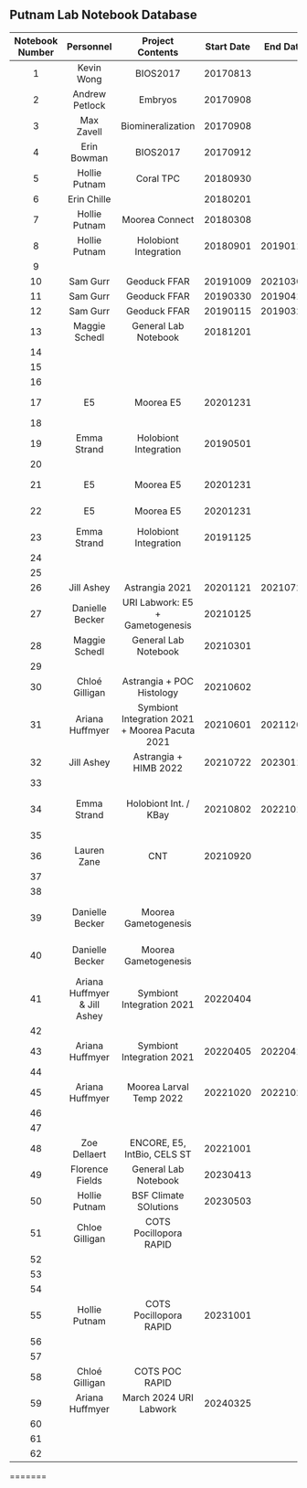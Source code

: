 ## Putnam Lab Notebook Database


| Notebook Number |  Personnel    |  Project Contents | Start Date | End Date | Electronic Archive | Notes |
|:---------------:|:-------------:|:-----------------:|:----------:|:--------:|:------------------:| :------------------:|
|        1        | Kevin Wong    |      BIOS2017     |  20170813  |          |  [Notebook 1](https://drive.google.com/drive/u/1/folders/1yOBbBNgjXLsc_Z6ds8fEQX8ylrs_suGU)                  |                     |  
|        2        | Andrew Petlock|       Embryos     |  20170908  |          |                    |                     |
|        3        | Max Zavell    | Biomineralization |  20170908  |          |                    |                     |
|        4        | Erin Bowman   |      BIOS2017     |  20170912  |          |                    |                     |
|        5        | Hollie Putnam |   Coral TPC       |  20180930  |          |                    |                     |
|        6        | Erin Chille   |                   | 20180201   |          |                    |                     |
|        7        | Hollie Putnam |  Moorea Connect   |  20180308  |          |                    |                     |
|        8        | Hollie Putnam |Holobiont Integration| 20180901 | 20190112 |                    |                     |
|        9        |               |                   |            |          |                    |                     |
|        10       |  Sam Gurr     |  Geoduck FFAR     |  20191009  | 20210303   |  [Notebook10](https://drive.google.com/drive/u/1/folders/1tkBTEnRiyPSfmHNIgHLrGgkIWGKBu4sI)                  |                     |
|        11       |   Sam Gurr |  Geoduck FFAR  |  20190330  | 20190419 |  [Notebook11](https://drive.google.com/drive/u/1/folders/1g2DRze4RcN3m9fvqFdcE0aAFz3yZf13n)                   |                     |
|        12       | Sam Gurr |  Geoduck FFAR   |  20190115          | 20190329 |   [Notebook12](https://drive.google.com/drive/u/1/folders/1NPFgAmrhc5NcplBgkrbC5MLAbAJLpR7N)                   |                     |
|        13       | Maggie Schedl |General Lab Notebook|20181201   |          |                    |                     |
|        14       |               |                   |            |          |                    |                     |
|        15       |               |                   |            |          |                    |                     |
|        16       |               |                   |            |          |                    |                     |
|        17       |       E5      |  Moorea E5        | 20201231   |          | [Notebook 17](https://drive.google.com/drive/u/1/folders/11dWjEpwpiTMu7EzVegkFU8gnxio-5mOW)                   |                     |
|        18       |               |                   |            |          |                    |                     |
|        19       | Emma Strand | Holobiont Integration | 20190501 |          |  [Notebook 19](https://drive.google.com/drive/u/1/folders/1mrI1G9jDXOQflhzSOGVXPZ_x6sxeflTE)                  |                     |
|        20       |               |                   |            |          |                    |                     |
|        21       |       E5      |  Moorea E5        | 20201231   |          | [Notebook 21](https://drive.google.com/drive/u/1/folders/1LMvI56nj-jg01niKBVTu0n53zidkBciG)                   |                     |
|        22       |       E5      |  Moorea E5        | 20201231   |          | [Notebook 22](https://drive.google.com/drive/u/1/folders/1ctpnqX0g5ZHRpiZ3aB4bwiaIXMdaaJgz)                   |                     |
|        23       | Emma Strand | Holobiont Integration | 20191125 |          |                    |                     |
|        24       |               |                   |            |          |                    |                     |
|        25       |               |                   |            |          |                    |                     |
|        26       |  Jill Ashey   | Astrangia 2021    | 20201121   | 20210721 |                    |                     |
|        27       | Danielle Becker |URI Labwork: E5 + Gametogenesis | 20210125 |          |      [Notebook 27 pages 1 - 89](https://drive.google.com/drive/u/2/folders/1LL8oF1fFLrY6pfJWSK0knYeZG7gHGXAr)              |                     |
|        28       |    Maggie Schedl|General Lab Notebook| 20210301|          |                    |                     |
|        29       |               |                   |            |          |                    |                     |
|        30       | Chloé Gilligan|Astrangia + POC Histology| 20210602 |          |       [Notebook 30](https://drive.google.com/drive/u/0/folders/1_rUgg9J-hJgmS5apk39LdlNODILBLsQ0)              |                    |
|        31       |  Ariana Huffmyer  | Symbiont Integration 2021 + Moorea Pacuta 2021 | 20210601 | 20211209 |   [Notebook 31](https://drive.google.com/drive/u/2/folders/1cb47iv4PPycyX8NHinCC-gohd-422B0U)                 |                     |
|        32       |  Jill Ashey   |Astrangia + HIMB 2022| 20210722 | 20230118 |                    |                     |
|        33       |               |                   |            |          |                    |                     |
|        34       |   Emma Strand       |   Holobiont Int. / KBay    |   20210802    |   20221018   |                    |   Only half full   |
|        35       |               |                   |            |          |                    |                     |
|        36       |    Lauren Zane      |       CNT          |    20210920        |          |                    |                     |
|        37       |               |                   |            |          |                    |                     |
|        38       |               |                   |            |          |                    |                     |
|        39       |  Danielle Becker  |  Moorea Gametogenesis   |            |          |  [Notebook 39 pages 1 - 166](https://drive.google.com/drive/u/1/folders/1RFvGxOfpmNIYO8jbi0eywAKb15d3kSCx)                  |                     |
|        40       | Danielle Becker  | Moorea Gametogenesis |            |          | [Notebook 40 pages 1 - 154](https://drive.google.com/drive/u/1/folders/1-0eFSTW5194KzacfUk74LzKNGgnbdtUL)                   |                     |
|        41       | Ariana Huffmyer & Jill Ashey | Symbiont Integration 2021 | 20220404 | |           [notebook 41 pages 1-63](https://drive.google.com/drive/u/2/folders/1dfVltn3Zv8fm_e_p3G8XRhedGzl817eY)         |                     |
|        42       |               |                   |            |          |                    |                     |
|        43       | Ariana Huffmyer | Symbiont Integration 2021 | 20220405| 20220411         |                    |                     |
|        44       |               |                   |            |          |                    |                     |
|        45       | Ariana Huffmyer | Moorea Larval Temp 2022 | 20221020 | 20221028 |    [Notebook 45](https://drive.google.com/drive/u/2/folders/1o2JnTk62BX9FhFMAWTg6rsJR4C_aLgtA)                |                     |
|        46       |               |                   |            |          |                    |                     |
|        47       |               |                   |            |          |                    |                     |
|        48       | Zoe Dellaert  | ENCORE, E5, IntBio, CELS ST  | 20221001 |   |  [Notebook 48](https://drive.google.com/drive/folders/16R43HTOhWb1Ts8Qltwb7FzymeyHVnUNT?usp=drive_link)    |   |
|        49       | Florence Fields |General Lab Notebook| 20230413|          |                    |                     |
|        50       | Hollie Putnam | BSF Climate SOlutions | 20230503  |          |                    |                     |
|        51       | Chloe Gilligan | COTS Pocillopora RAPID            |        | |  [Notebook 51](https://drive.google.com/drive/u/1/folders/1EYyFF8hKeZxYx5_gXWJiGwxXpYO6nRaV)        |                    | 
|        52       |  |            |         |          |                    | 
|        53       |  |            |         |          |                    |
|        54       |  |            |         |          |                    |
|        55       | Hollie Putnam  | COTS Pocillopora RAPID           | 20231001     |    |  [Notebook 55](https://drive.google.com/drive/u/1/folders/1E6YqB_r7Mmc1G0HQLTGKNMszTFlSDZvV)        |                    | 
|        56       |  |            |         |          |                    | 
|        57       |  |            |         |          |                    | 
|        58       | Chloé Gilligan | COTS POC RAPID            |         |          |     [Notebook 58](https://drive.google.com/drive/u/0/folders/1JLQZPcFibXXdVEsVP8C47XHY_krW2ed8)               | 
|        59       | Ariana Huffmyer | March 2024 URI Labwork     |  20240325       |          |      [Notebook 59](https://drive.google.com/drive/u/2/folders/1xIQI4vaf7FRWdMCSGtNAXpWpAge0TxO0)              |  
|        60       |  |            |         |          |                    | 
|        61       |  |            |         |          |                    | 
|        62       |  |            |         |          |                    | 

=======



